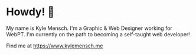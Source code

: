 # Howdy! 👋

My name is Kyle Mensch. I'm a Graphic & Web Designer working for WebPT. I'm currently on the path to becoming a self-taught web developer! 

Find me at https://www.kylemensch.me
